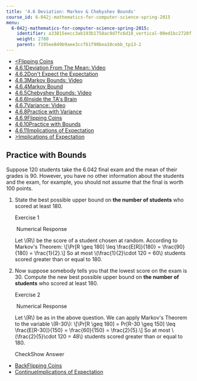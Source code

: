 ```yaml
---
title: '4.6 Deviation: Markov & Chebyshev Bounds'
course_id: 6-042j-mathematics-for-computer-science-spring-2015
menu:
  6-042j-mathematics-for-computer-science-spring-2015:
    identifier: a33815eecc3ab193b1758ac9d7fc6d18_vertical-00ed1bc2728f
    weight: 2780
    parent: f195ee849b9aee3ccf61f90bea10cebb_tp13-2
---
```

*   [<Flipping Coins](/courses/electrical-engineering-and-computer-science/6-042j-mathematics-for-computer-science-spring-2015/probability/tp13-2/vertical-871f95303dd6)
*   [4.6.1Deviation From The Mean: Video](/courses/electrical-engineering-and-computer-science/6-042j-mathematics-for-computer-science-spring-2015/probability/tp13-2)
*   [4.6.2Don't Expect the Expectation](/courses/electrical-engineering-and-computer-science/6-042j-mathematics-for-computer-science-spring-2015/probability/tp13-2/vertical-18d81b8ca2e1)
*   [4.6.3Markov Bounds: Video](/courses/electrical-engineering-and-computer-science/6-042j-mathematics-for-computer-science-spring-2015/probability/tp13-2/vertical-8307292b80cb)
*   [4.6.4Markov Bound](/courses/electrical-engineering-and-computer-science/6-042j-mathematics-for-computer-science-spring-2015/probability/tp13-2/vertical-ecd276750fa8)
*   [4.6.5Chebyshev Bounds: Video](/courses/electrical-engineering-and-computer-science/6-042j-mathematics-for-computer-science-spring-2015/probability/tp13-2/vertical-49f940bfd8d6)
*   [4.6.6Inside the TA's Brain](/courses/electrical-engineering-and-computer-science/6-042j-mathematics-for-computer-science-spring-2015/probability/tp13-2/vertical-82fa33baa07e)
*   [4.6.7Variance: Video](/courses/electrical-engineering-and-computer-science/6-042j-mathematics-for-computer-science-spring-2015/probability/tp13-2/vertical-0646c16ad916)
*   [4.6.8Practice with Variance](/courses/electrical-engineering-and-computer-science/6-042j-mathematics-for-computer-science-spring-2015/probability/tp13-2/vertical-1b1a945bfd78)
*   [4.6.9Flipping Coins](/courses/electrical-engineering-and-computer-science/6-042j-mathematics-for-computer-science-spring-2015/probability/tp13-2/vertical-871f95303dd6)
*   [4.6.10Practice with Bounds](/courses/electrical-engineering-and-computer-science/6-042j-mathematics-for-computer-science-spring-2015/probability/tp13-2/vertical-00ed1bc2728f)
*   [4.6.11Implications of Expectation](/courses/electrical-engineering-and-computer-science/6-042j-mathematics-for-computer-science-spring-2015/probability/tp13-2/vertical-4699d069607e)
*   [\>Implications of Expectation](/courses/electrical-engineering-and-computer-science/6-042j-mathematics-for-computer-science-spring-2015/probability/tp13-2/vertical-4699d069607e)

Practice with Bounds
--------------------

  

Suppose 120 students take the 6.042 final exam and the mean of their grades is 90. However, you have no other information about the students and the exam, for example, you should not assume that the final is worth 100 points.

1.  State the best possible upper bound on **the number of students** who scored at least 180.
    
    Exercise 1
    
    &nbsp;Numerical Response&nbsp;
    
    Let \\(R\\) be the score of a student chosen at random. According to Markov's Theorem: \\\[\\Pr\[R \\geq 180\] \\leq \\frac{E\[R\]}{180} = \\frac{90}{180} = \\frac{1}{2}.\\\] So at most \\(\\frac{1}{2}\\cdot 120 = 60\\) students scored greater than or equal to 180.
    
  
3.  Now suppose somebody tells you that the lowest score on the exam is 30. Compute the new best possible upper bound on **the number of students** who scored at least 180.
    
    Exercise 2
    
    &nbsp;Numerical Response&nbsp;
    
    Let \\(R\\) be as in the above question. We can apply Markov's Theorem to the variable \\(R-30\\): \\\[\\Pr\[R \\geq 180\] = Pr\[R-30 \\geq 150\] \\leq \\frac{E\[R-30\]}{150} = \\frac{60}{150} = \\frac{2}{5}.\\\] So at most \\(\\frac{2}{5}\\cdot 120 = 48\\) students scored greater than or equal to 180.
    
    CheckShow Answer
    

*   [BackFlipping Coins](/courses/electrical-engineering-and-computer-science/6-042j-mathematics-for-computer-science-spring-2015/probability/tp13-2/vertical-871f95303dd6)
*   [ContinueImplications of Expectation](/courses/electrical-engineering-and-computer-science/6-042j-mathematics-for-computer-science-spring-2015/probability/tp13-2/vertical-4699d069607e)